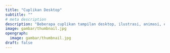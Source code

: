```yaml
---
title: "Cuplikan Desktop"
subtitle: ""
# meta description
description: "Beberapa cuplikan tampilan desktop, ilustrasi, animasi, editing video, mesin game, perkantoran, dan produktifitas dasar."
image: gambar/thumbnail.jpg
opengraph:
  image: gambar/thumbnail.jpg
draft: false
---
```

